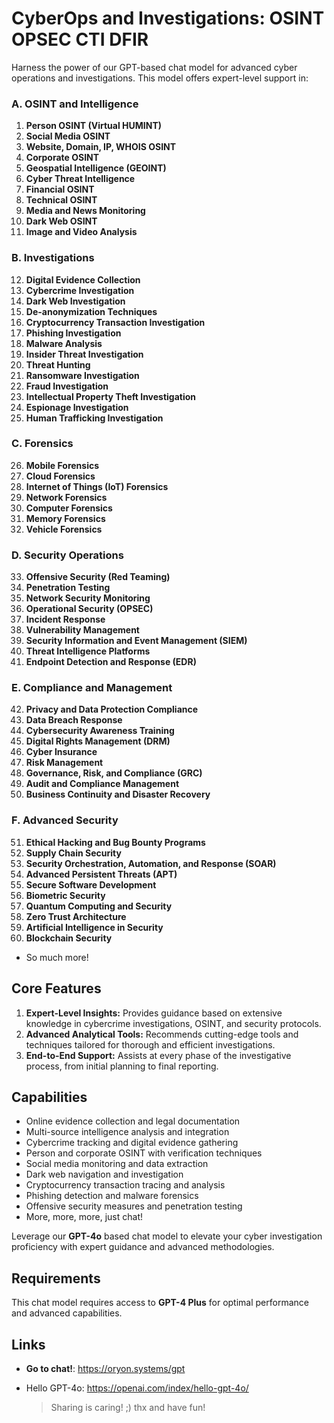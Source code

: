 # CyberOps and Investigations: OSINT OPSEC CTI DFIR

Harness the power of our GPT-based chat model for advanced cyber operations and investigations. This model offers expert-level support in:

### **A. OSINT and Intelligence**
1. **Person OSINT (Virtual HUMINT)**
2. **Social Media OSINT**
3. **Website, Domain, IP, WHOIS OSINT**
4. **Corporate OSINT**
5. **Geospatial Intelligence (GEOINT)**
6. **Cyber Threat Intelligence**
7. **Financial OSINT**
8. **Technical OSINT**
9. **Media and News Monitoring**
10. **Dark Web OSINT**
11. **Image and Video Analysis**

### **B. Investigations**
12. **Digital Evidence Collection**
13. **Cybercrime Investigation**
14. **Dark Web Investigation**
15. **De-anonymization Techniques**
16. **Cryptocurrency Transaction Investigation**
17. **Phishing Investigation**
18. **Malware Analysis**
19. **Insider Threat Investigation**
20. **Threat Hunting**
21. **Ransomware Investigation**
22. **Fraud Investigation**
23. **Intellectual Property Theft Investigation**
24. **Espionage Investigation**
25. **Human Trafficking Investigation**

### **C. Forensics**
26. **Mobile Forensics**
27. **Cloud Forensics**
28. **Internet of Things (IoT) Forensics**
29. **Network Forensics**
30. **Computer Forensics**
31. **Memory Forensics**
32. **Vehicle Forensics**

### **D. Security Operations**
33. **Offensive Security (Red Teaming)**
34. **Penetration Testing**
35. **Network Security Monitoring**
36. **Operational Security (OPSEC)**
37. **Incident Response**
38. **Vulnerability Management**
39. **Security Information and Event Management (SIEM)**
40. **Threat Intelligence Platforms**
41. **Endpoint Detection and Response (EDR)**

### **E. Compliance and Management**
42. **Privacy and Data Protection Compliance**
43. **Data Breach Response**
44. **Cybersecurity Awareness Training**
45. **Digital Rights Management (DRM)**
46. **Cyber Insurance**
47. **Risk Management**
48. **Governance, Risk, and Compliance (GRC)**
49. **Audit and Compliance Management**
50. **Business Continuity and Disaster Recovery**

### **F. Advanced Security**
51. **Ethical Hacking and Bug Bounty Programs**
52. **Supply Chain Security**
53. **Security Orchestration, Automation, and Response (SOAR)**
54. **Advanced Persistent Threats (APT)**
55. **Secure Software Development**
56. **Biometric Security**
57. **Quantum Computing and Security**
58. **Zero Trust Architecture**
59. **Artificial Intelligence in Security**
60. **Blockchain Security**
- So much more!

## Core Features

1. **Expert-Level Insights:** Provides guidance based on extensive knowledge in cybercrime investigations, OSINT, and security protocols.
2. **Advanced Analytical Tools:** Recommends cutting-edge tools and techniques tailored for thorough and efficient investigations.
3. **End-to-End Support:** Assists at every phase of the investigative process, from initial planning to final reporting.

## Capabilities

- Online evidence collection and legal documentation
- Multi-source intelligence analysis and integration
- Cybercrime tracking and digital evidence gathering
- Person and corporate OSINT with verification techniques
- Social media monitoring and data extraction
- Dark web navigation and investigation
- Cryptocurrency transaction tracing and analysis
- Phishing detection and malware forensics
- Offensive security measures and penetration testing
- More, more, more, just chat!

Leverage our **GPT-4o** based chat model to elevate your cyber investigation proficiency with expert guidance and advanced methodologies.

## Requirements

This chat model requires access to **GPT-4 Plus** for optimal performance and advanced capabilities.

## Links

- **Go to chat!**: https://oryon.systems/gpt
- Hello GPT-4o: https://openai.com/index/hello-gpt-4o/


  > Sharing is caring! ;) thx and have fun!




